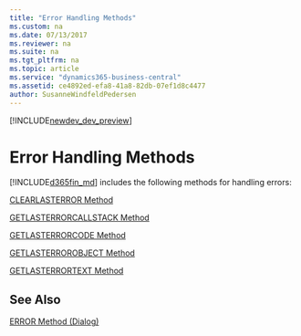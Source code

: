 ```yaml
---
title: "Error Handling Methods"
ms.custom: na
ms.date: 07/13/2017
ms.reviewer: na
ms.suite: na
ms.tgt_pltfrm: na
ms.topic: article
ms.service: "dynamics365-business-central"
ms.assetid: ce4892ed-efa8-41a8-82db-07ef1d8c4477
author: SusanneWindfeldPedersen
---
```


[!INCLUDE[newdev_dev_preview](../includes/newdev_dev_preview.md)]

# Error Handling Methods
[!INCLUDE[d365fin_md](../includes/d365fin_md.md)] includes the following methods for handling errors:  

[CLEARLASTERROR Method](devenv-CLEARLASTERROR-method.md)  

[GETLASTERRORCALLSTACK Method](devenv-GETLASTERRORCALLSTACK-Method.md)  

[GETLASTERRORCODE Method](devenv-GETLASTERRORCODE-Method.md)  

[GETLASTERROROBJECT Method](devenv-GETLASTERROROBJECT-Method.md)  

[GETLASTERRORTEXT Method](devenv-GETLASTERRORTEXT-Method.md)  

## See Also  
[ERROR Method \(Dialog\)](devenv-ERROR-Method-Dialog.md)
